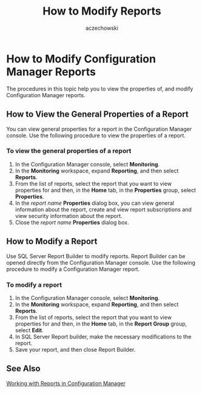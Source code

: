 ﻿---
title: How to Modify Reports
titleSuffix: Configuration Manager
description: Information about viewing the properties of, and modifying Configuration Manager reports.
ms.date: 04/30/2019
ms.prod: configuration-manager
ms.technology: configmgr-other #app client compliance hybrid osd protect sum
ms.topic: conceptual
ms.collection: M365-identity-device-management
ms.assetid: 9e27d0a3-9b5a-410e-9d80-49eef493a1e2
author: aczechowski
ms.author: aaroncz
manager: dougeby
---

# How to Modify Configuration Manager Reports

The procedures in this topic help you to view the properties of, and modify Configuration Manager reports.

## How to View the General Properties of a Report

You can view general properties for a report in the Configuration Manager console. Use the following procedure to view the properties of a report.

### To view the general properties of a report

1. In the Configuration Manager console, select **Monitoring**.
1. In the **Monitoring** workspace, expand **Reporting**, and then select **Reports**.
1. From the list of reports, select the report that you want to view properties for and then, in the **Home** tab, in the **Properties** group, select **Properties**.
1. In the *report name* **Properties** dialog box, you can view general information about the report, create and view report subscriptions and view security information about the report.
1. Close the *report name* **Properties** dialog box.

## How to Modify a Report

Use SQL Server Report Builder to modify reports. Report Builder can be opened directly from the Configuration Manager console. Use the following procedure to modify a Configuration Manager report.

### To modify a report

1. In the Configuration Manager console, select **Monitoring**.
1. In the **Monitoring** workspace, expand **Reporting**, and then select **Reports**.
1. From the list of reports, select the report that you want to view properties for and then, in the **Home** tab, in the **Report Group** group, select **Edit**.
1. In SQL Server Report builder, make the necessary modifications to the report.
1. Save your report, and then close Report Builder.

## See Also

[Working with Reports in Configuration Manager](working-with-reports-configuration-manager.md)